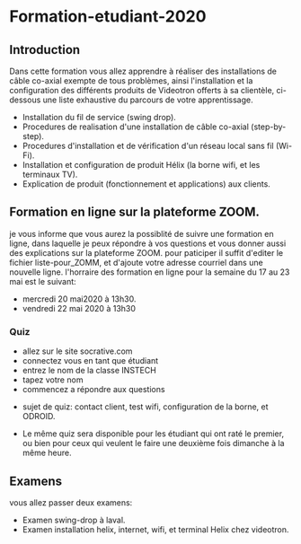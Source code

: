 # Formation-etudiant-2020

## Introduction

  Dans cette formation vous allez apprendre à réaliser des installations de câble co-axial exempte de tous problèmes,
  ainsi l'installation et la configuration des différents produits de Videotron offerts à sa clientèle, ci-dessous une liste
  exhaustive du parcours de votre apprentissage.

- Installation du fil de service (swing drop).
- Procedures de realisation d'une installation de câble co-axial (step-by-step).
- Procedures d'installation et de vérification d'un réseau local sans fil (Wi-Fi).
- Installation et configuration de produit Hélix (la borne wifi, et les terminaux TV).
- Explication de produit (fonctionnement et applications) aux clients.


## Formation en ligne sur la plateforme ZOOM.
 je vous informe que vous aurez la possiblité de suivre une formation en ligne, dans laquelle je peux répondre à vos questions et vous donner aussi des explications sur la plateforme ZOOM. pour paticiper il suffit d'editer le fichier liste-pour_ZOMM, et d'ajoute votre adresse courriel dans une nouvelle ligne.
 l'horraire des formation en ligne pour la semaine du 17 au 23 mai est le suivant:
 
  - mercredi 20 mai2020 à 13h30.
  - vendredi 22 mai 2020 à 13h30

 

  
### Quiz


+ allez sur le site socrative.com
+ connectez vous en tant que étudiant
+ entrez le nom de la classe INSTECH
+ tapez votre nom
+ commencez a répondre aux questions
- sujet de quiz: contact client, test wifi, configuration de la borne, et ODROID.

- Le même quiz sera disponible pour les étudiant qui ont raté le premier, ou bien pour ceux qui veulent le faire une deuxième fois dimanche à la même heure.



## Examens
  vous allez passer deux examens:

- Examen swing-drop à laval.
- Examen installation helix, internet, wifi, et terminal Helix chez videotron.
